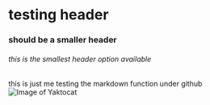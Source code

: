 # testing header 
### should be a smaller header 
###### this is the smallest header option available 

this is just me testing the markdown function under github
![Image of Yaktocat](https://octodex.github.com/images/yaktocat.png)
